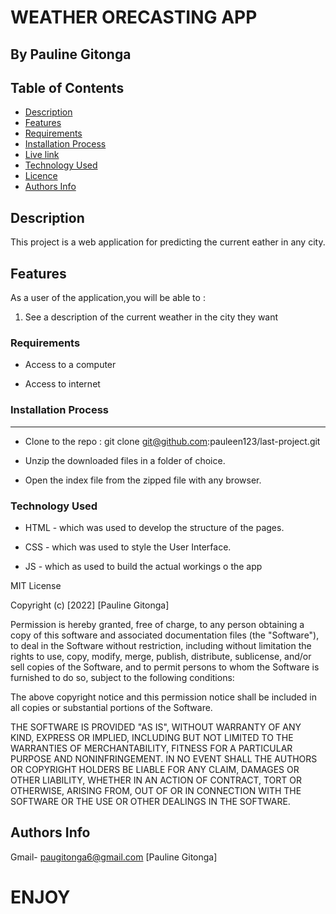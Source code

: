 # WEATHER ORECASTING APP

   ## By Pauline Gitonga

## Table of Contents

- [Description](#description)
- [Features](#features)
- [Requirements](#requirements)
- [Installation Process](#installation-Process)
- [Live link](#Live-Link)
- [Technology Used](#technology-Used)
- [Licence](#licence)
- [Authors Info](#Authors-info)

## Description

 <p>This project is a web application for predicting the current eather in any city.</p>

## Features

As a user of the application,you will be able to :

1. See a description of the current weather in the city they want

 ###  Requirements

 * Access to  a computer

 * Access to internet

### Installation Process

 ****  
* Clone to the repo : git clone git@github.com:pauleen123/last-project.git

* Unzip the downloaded files in a folder of choice.

* Open the index file from the zipped file with any browser.

### Technology  Used
* HTML - which was used to develop the structure of the pages.

* CSS - which was used to style the User Interface.

* JS - which as used to build the actual workings o the app

MIT License

Copyright (c) [2022] [Pauline Gitonga]

Permission is hereby granted, free of charge, to any person obtaining a copy
of this software and associated documentation files (the "Software"), to deal
in the Software without restriction, including without limitation the rights
to use, copy, modify, merge, publish, distribute, sublicense, and/or sell
copies of the Software, and to permit persons to whom the Software is
furnished to do so, subject to the following conditions:

The above copyright notice and this permission notice shall be included in all
copies or substantial portions of the Software.

THE SOFTWARE IS PROVIDED "AS IS", WITHOUT WARRANTY OF ANY KIND, EXPRESS OR
IMPLIED, INCLUDING BUT NOT LIMITED TO THE WARRANTIES OF MERCHANTABILITY,
FITNESS FOR A PARTICULAR PURPOSE AND NONINFRINGEMENT. IN NO EVENT SHALL THE
AUTHORS OR COPYRIGHT HOLDERS BE LIABLE FOR ANY CLAIM, DAMAGES OR OTHER
LIABILITY, WHETHER IN AN ACTION OF CONTRACT, TORT OR OTHERWISE, ARISING FROM,
OUT OF OR IN CONNECTION WITH THE SOFTWARE OR THE USE OR OTHER DEALINGS IN THE
SOFTWARE.

## Authors Info

Gmail- paugitonga6@gmail.com [Pauline Gitonga]


# ENJOY
